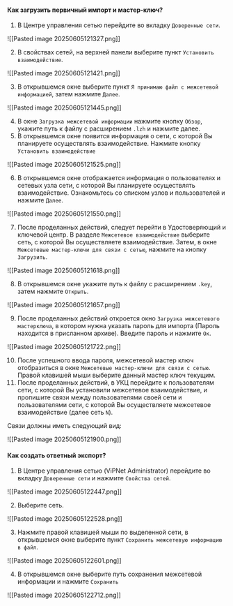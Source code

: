 #### Как загрузить первичный импорт и мастер-ключ?

1. В Центре управления сетью перейдите во вкладку `Доверенные сети`.

![[Pasted image 20250605121327.png]]

2. В свойствах сетей, на верхней панели выберите пункт `Установить взаимодействие`.

![[Pasted image 20250605121421.png]]

3. В открывшемся окне выберите пункт `Я принимаю файл с межсетевой информацией`, затем нажмите `Далее`.

![[Pasted image 20250605121445.png]]

4. В окне `Загрузка межсетевой информации` нажмите кнопку `Обзор`, укажите путь к файлу с расширением `.lzh` и нажмите далее.
5. В открывшемся окне появится информация о сети, с которой Вы планируете осуществлять взаимодействие. Нажмите кнопку `Установить взаимодействие`

![[Pasted image 20250605121525.png]]

6. В открывшемся окне отображается информация о пользователях и сетевых узла сети, с которой Вы планируете осуществлять взаимодействие. Ознакомьтесь со списком узлов и пользователей и нажмите `Далее`.

![[Pasted image 20250605121550.png]]

7. После проделанных действий, следует перейти в Удостоверяющий и ключевой центр. В разделе `Межсетевое взаимодействие` выберите сеть, с которой Вы осуществляете взаимодействие. Затем, в окне `Межсетевые мастер-ключи для связи с сетью`, нажмите на кнопку `Загрузить`.

![[Pasted image 20250605121618.png]]

8. В открывшемся окне укажите путь к файлу с расширением `.key`, затем нажмите `Открыть`.

![[Pasted image 20250605121657.png]]

9. После проделанных действий откроется окно `Загрузка межсетевого мастерключа`, в котором нужна указать пароль для импорта (Пароль находится в присланном архиве). Введите пароль и нажмите `Ок`.

![[Pasted image 20250605121722.png]]

10. После успешного ввода пароля, межсетевой мастер ключ отобразиться в окне `Межсетевые мастер-ключи для связи с сетью`. Правой клавишей мыши выберите данный мастер ключ текущим.
11. После проделанных действий, в УКЦ перейдите к пользователям сети, с которой Вы установили межсетевое взаимодействие, и пропишите связи между пользователями своей сети и пользователями сети, с которой Вы осуществляете межсетевое взаимодействие (далее сеть `N`). 

Связи должны иметь следующий вид:

![[Pasted image 20250605121900.png]]

#### Как создать ответный экспорт?

1. В Центре управления сетью (ViPNet Administrator) перейдите во вкладку `Доверенные сети` и нажмите `Свойства сетей`.

![[Pasted image 20250605122447.png]]

2. Выберите сеть.

![[Pasted image 20250605122528.png]]

3. Нажмите правой клавишей мыши по выделенной сети, в открывшемся окне выберите пункт `Сохранить межсетевую информацию в файл`.

![[Pasted image 20250605122601.png]]

4. В открывшемся окне выберите путь сохранения межсетевой информации и нажмите `Сохранить`

![[Pasted image 20250605122712.png]]


